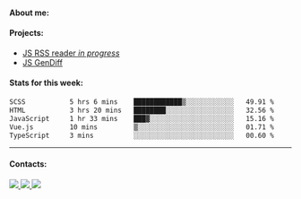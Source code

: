 #### About me:

#### Projects:
- [JS RSS reader *in progress*](https://github.com/GKoil/frontend-project-lvl3)
- [JS GenDiff](https://github.com/GKoil/GenDiff)

#### Stats for this week:
<!--START_SECTION:waka-->

```txt
SCSS           5 hrs 6 mins    ████████████▒░░░░░░░░░░░░   49.91 %
HTML           3 hrs 20 mins   ████████░░░░░░░░░░░░░░░░░   32.56 %
JavaScript     1 hr 33 mins    ███▓░░░░░░░░░░░░░░░░░░░░░   15.16 %
Vue.js         10 mins         ▒░░░░░░░░░░░░░░░░░░░░░░░░   01.71 %
TypeScript     3 mins          ░░░░░░░░░░░░░░░░░░░░░░░░░   00.60 %
```

<!--END_SECTION:waka-->
---
#### Contacts:

<a target='_blank' title='LinkedIn' href="https://www.linkedin.com/in/gkoil/">
  <img src="https://img.shields.io/badge/LinkedIn-0077B5?style=for-the-badge&logo=linkedin&logoColor=white" />
</a>
<a target='_blank' title='Telegram' href="https://t.me/gkoil">
  <img src="https://img.shields.io/badge/Telegram-2CA5E0?style=for-the-badge&logo=telegram&logoColor=white" />
</a>
<a target='_blank' title='Gmail' href="mailto: gk.grigorev@gmail.com">
  <img src="https://img.shields.io/badge/Gmail-D14836?style=for-the-badge&logo=gmail&logoColor=white" />
</a>

